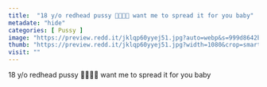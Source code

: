 ```yaml
---
title:  "18 y/o redhead pussy 👩🏻‍🦰🐱 want me to spread it for you baby"
metadate: "hide"
categories: [ Pussy ]
image: "https://preview.redd.it/jklqp60yyej51.jpg?auto=webp&s=999d8642bedd567e69da0ceedcfa713f921680c3"
thumb: "https://preview.redd.it/jklqp60yyej51.jpg?width=1080&crop=smart&auto=webp&s=2dc1f078a19b7448471b673e81e24dc669def9c3"
visit: ""
---
```

18 y/o redhead pussy 👩🏻‍🦰🐱 want me to spread it for you baby
